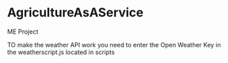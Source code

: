 # AgricultureAsAService
ME Project


TO make the weather API work you need to enter the Open Weather Key in the weatherscript.js located in scripts
